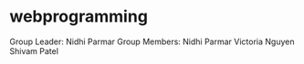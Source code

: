# webprogramming

Group Leader: Nidhi Parmar
Group Members: 
  Nidhi Parmar
  Victoria Nguyen
  Shivam Patel
